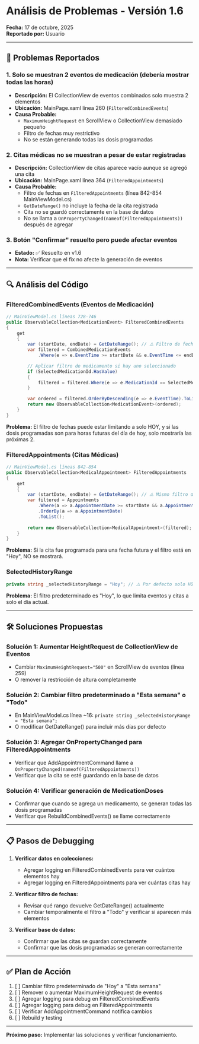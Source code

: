 # Análisis de Problemas - Versión 1.6
**Fecha:** 17 de octubre, 2025  
**Reportado por:** Usuario  

---

## 🔴 Problemas Reportados

### 1. **Solo se muestran 2 eventos de medicación (debería mostrar todas las horas)**
   - **Descripción:** El CollectionView de eventos combinados solo muestra 2 elementos
   - **Ubicación:** MainPage.xaml línea 260 (`FilteredCombinedEvents`)
   - **Causa Probable:** 
     - `MaximumHeightRequest` en ScrollView o CollectionView demasiado pequeño
     - Filtro de fechas muy restrictivo
     - No se están generando todas las dosis programadas

### 2. **Citas médicas no se muestran a pesar de estar registradas**
   - **Descripción:** CollectionView de citas aparece vacío aunque se agregó una cita
   - **Ubicación:** MainPage.xaml línea 364 (`FilteredAppointments`)
   - **Causa Probable:**
     - Filtro de fechas en `FilteredAppointments` (línea 842-854 MainViewModel.cs)
     - `GetDateRange()` no incluye la fecha de la cita registrada
     - Cita no se guardó correctamente en la base de datos
     - No se llama a `OnPropertyChanged(nameof(FilteredAppointments))` después de agregar

### 3. **Botón "Confirmar" resuelto pero puede afectar eventos**
   - **Estado:** ✅ Resuelto en v1.6
   - **Nota:** Verificar que el fix no afecte la generación de eventos

---

## 🔍 Análisis del Código

### FilteredCombinedEvents (Eventos de Medicación)
```csharp
// MainViewModel.cs líneas 728-746
public ObservableCollection<MedicationEvent> FilteredCombinedEvents
{
    get
    {
        var (startDate, endDate) = GetDateRange(); // ⚠️ Filtro de fechas
        var filtered = CombinedMedicationEvents
            .Where(e => e.EventTime >= startDate && e.EventTime <= endDate);

        // Aplicar filtro de medicamento si hay uno seleccionado
        if (SelectedMedicationId.HasValue)
        {
            filtered = filtered.Where(e => e.MedicationId == SelectedMedicationId.Value);
        }

        var ordered = filtered.OrderByDescending(e => e.EventTime).ToList();
        return new ObservableCollection<MedicationEvent>(ordered);
    }
}
```

**Problema:** El filtro de fechas puede estar limitando a solo HOY, y si las dosis programadas son para horas futuras del día de hoy, solo mostraría las próximas 2.

### FilteredAppointments (Citas Médicas)
```csharp
// MainViewModel.cs líneas 842-854
public ObservableCollection<MedicalAppointment> FilteredAppointments
{
    get
    {
        var (startDate, endDate) = GetDateRange(); // ⚠️ Mismo filtro de fechas
        var filtered = Appointments
            .Where(a => a.AppointmentDate >= startDate && a.AppointmentDate <= endDate)
            .OrderBy(a => a.AppointmentDate)
            .ToList();
        
        return new ObservableCollection<MedicalAppointment>(filtered);
    }
}
```

**Problema:** Si la cita fue programada para una fecha futura y el filtro está en "Hoy", NO se mostrará.

### SelectedHistoryRange
```csharp
private string _selectedHistoryRange = "Hoy"; // ⚠️ Por defecto solo HOY
```

**Problema:** El filtro predeterminado es "Hoy", lo que limita eventos y citas a solo el día actual.

---

## 🛠️ Soluciones Propuestas

### Solución 1: Aumentar HeightRequest de CollectionView de Eventos
- Cambiar `MaximumHeightRequest="500"` en ScrollView de eventos (línea 259)
- O remover la restricción de altura completamente

### Solución 2: Cambiar filtro predeterminado a "Esta semana" o "Todo"
- En MainViewModel.cs línea ~16: `private string _selectedHistoryRange = "Esta semana";`
- O modificar GetDateRange() para incluir más días por defecto

### Solución 3: Agregar OnPropertyChanged para FilteredAppointments
- Verificar que AddAppointmentCommand llame a `OnPropertyChanged(nameof(FilteredAppointments))`
- Verificar que la cita se esté guardando en la base de datos

### Solución 4: Verificar generación de MedicationDoses
- Confirmar que cuando se agrega un medicamento, se generan todas las dosis programadas
- Verificar que RebuildCombinedEvents() se llame correctamente

---

## 📋 Pasos de Debugging

1. **Verificar datos en colecciones:**
   - Agregar logging en FilteredCombinedEvents para ver cuántos elementos hay
   - Agregar logging en FilteredAppointments para ver cuántas citas hay

2. **Verificar filtro de fechas:**
   - Revisar qué rango devuelve GetDateRange() actualmente
   - Cambiar temporalmente el filtro a "Todo" y verificar si aparecen más elementos

3. **Verificar base de datos:**
   - Confirmar que las citas se guardan correctamente
   - Confirmar que las dosis programadas se generan correctamente

---

## ✅ Plan de Acción

1. [ ] Cambiar filtro predeterminado de "Hoy" a "Esta semana"
2. [ ] Remover o aumentar MaximumHeightRequest de eventos
3. [ ] Agregar logging para debug en FilteredCombinedEvents
4. [ ] Agregar logging para debug en FilteredAppointments
5. [ ] Verificar AddAppointmentCommand notifica cambios
6. [ ] Rebuild y testing

---

**Próximo paso:** Implementar las soluciones y verificar funcionamiento.
